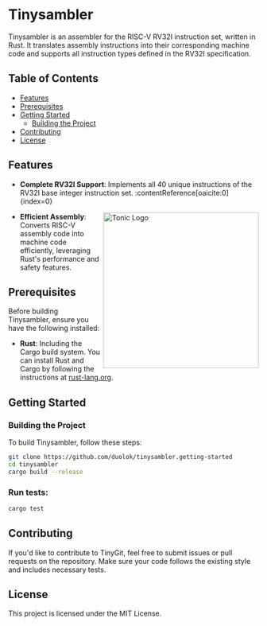 # Tinysambler

Tinysambler is an assembler for the RISC-V RV32I instruction set, written in Rust. It translates assembly instructions into their corresponding machine code and supports all instruction types defined in the RV32I specification.

## Table of Contents

- [Features](#features)
- [Prerequisites](#prerequisites)
- [Getting Started](#getting-started)
  - [Building the Project](#building-the-project)
- [Contributing](#contributing)
- [License](#license)

## Features

- **Complete RV32I Support**: Implements all 40 unique instructions of the RV32I base integer instruction set. :contentReference[oaicite:0]{index=0}
<img align="right" src="res/instuction_set_table.png" width="313" alt="Tonic Logo">

- **Efficient Assembly**: Converts RISC-V assembly code into machine code efficiently, leveraging Rust's performance and safety features.

## Prerequisites

Before building Tinysambler, ensure you have the following installed:

- **Rust**: Including the Cargo build system. You can install Rust and Cargo by following the instructions at [rust-lang.org](https://www.rust-lang.org/tools/install).

## Getting Started

### Building the Project

To build Tinysambler, follow these steps:

```bash
git clone https://github.com/duolok/tinysambler.getting-started
cd tinysambler
cargo build --release
```

### Run tests:

```bash
cargo test
```

## Contributing

If you'd like to contribute to TinyGit, feel free to submit issues or pull requests on the repository.
Make sure your code follows the existing style and includes necessary tests.

## License

This project is licensed under the MIT License.
